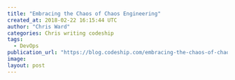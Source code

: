 ```yaml
---
title: "Embracing the Chaos of Chaos Engineering"
created_at: 2018-02-22 16:15:44 UTC
author: "Chris Ward"
categories: Chris writing codeship
tags: 
  - DevOps
publication_url: "https://blog.codeship.com/embracing-the-chaos-of-chaos-engineering/"
image: 
layout: post
---
```

